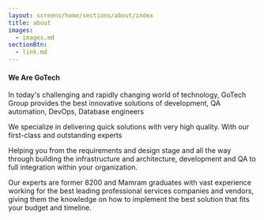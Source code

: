 ```yaml
---
layout: screens/home/sections/about/index
title: about
images:
  - images.md
sectionBtn:
  - link.md
---
```


#### We Are GoTech

In today's challenging and rapidly changing world of technology, GoTech Group provides the best innovative solutions of development, QA automation, DevOps, Database engineers

We specialize in delivering quick solutions with very high quality. With our first-class and outstanding experts

Helping you from the requirements and design stage and all the way through building the infrastructure and architecture, development and QA to full integration within your organization.

Our experts are former 8200 and Mamram graduates with vast experience working for the best leading professional services companies and vendors, giving them the knowledge on how to implement the best solution that fits your budget and timeline.
